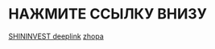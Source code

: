 # НАЖМИТЕ ССЫЛКУ ВНИЗУ
[SHININVEST deeplink](shininvest://catalog/openBanner/?id=6f848439-bce3-4cc4-8b65-e12c19910064)
[zhopa](whatsapp://send?phone=+51000000000)





